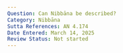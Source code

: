 ```yaml
---
Question: Can Nibbāna be described?
Category: Nibbāna
Sutta References: AN 4.174
Date Entered: March 14, 2025
Review Status: Not started
---
```


